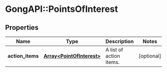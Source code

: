 # GongAPI::PointsOfInterest

## Properties
Name | Type | Description | Notes
------------ | ------------- | ------------- | -------------
**action_items** | [**Array&lt;PointOfInterest&gt;**](PointOfInterest.md) | A list of action items. | [optional] 

